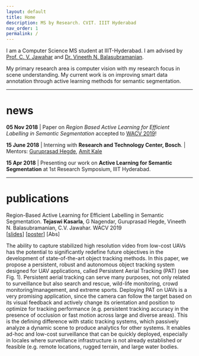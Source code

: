 ```yaml
---
layout: default
title: Home
description: MS by Research. CVIT. IIIT Hyderabad
nav_order: 1
permalink: /
---
```



I am a Computer Science MS student at IIIT-Hyderabad. I am advised by [Prof. C. V. Jawahar](http://faculty.iiit.ac.in/~jawahar/) and [Dr. Vineeth N. Balasubramanian](https://www.iith.ac.in/~vineethnb/).

My primary research area is computer vision with my research focus in scene understanding. My current work is on improving smart data annotation through active learning methods for semantic segmentation.

*** 

# news

**05 Nov 2018** | Paper on _Region Based Active Learning for Efficient Labelling in Semantic Segmentation_ accepted to [WACV 2019](wacv19.wacv.net)!

**15 June 2018** | Interning with **Research and Technology Center, Bosch**. \| Mentors: [Guruprasad Hegde](https://www.linkedin.com/in/guruprasad-hegde-657b81a/),  [Amit Kale](https://www.linkedin.com/in/kaleamit/)

**15 Apr 2018** | Presenting our work on **Active Learning for Semantic Segmentation** at 1st Research Symposium, IIIT Hyderabad.

***

# publications

Region-Based Active Learning for Efficient Labelling in Semantic Segmentation. **Tejaswi Kasarla**, G Nagendar, Guruprasad Hegde, Vineeth N. Balasubramanian, C.V. Jawahar. WACV 2019</br>
[[slides](assets/wacv%20spotlight%20presentation.pdf)] [[poster](assets/poster_wacv.pdf)]   <span class="links"> [<a class="abstract">Abs</a>]
  
  
  
  
  
  
  
  
  </span>

  <!-- Hidden abstract block -->
  
  <span class="abstract hidden">
    <p>The ability to capture stabilized high resolution video from low-cost UAVs has the potential to significantly redefine future objectives in the development of state-of-the-art object tracking methods. In this paper, we propose a persistent, robust and autonomous object tracking system designed for UAV applications, called Persistent Aerial Tracking (PAT) (see Fig. 1). Persistent aerial tracking can serve many purposes, not only related to surveillance but also search and rescue, wild-life monitoring, crowd monitoring/management, and extreme sports. Deploying PAT on UAVs is a very promising application, since the camera can follow the target based on its visual feedback and actively change its orientation and position to optimize for tracking performance (e.g. persistent tracking accuracy in the presence of occlusion or fast motion across large and diverse areas). This is the defining difference with static tracking systems, which passively analyze a dynamic scene to produce analytics for other systems. It enables ad-hoc and low-cost surveillance that can be quickly deployed, especially in locales where surveillance infrastructure is not already established or feasible (e.g. remote locations, rugged terrain, and large water bodies.</p>
  </span>
     
  
